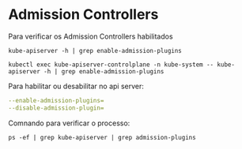# Admission Controllers

Para verificar os Admission Controllers habilitados

```shell
kube-apiserver -h | grep enable-admission-plugins
```

```shell
kubectl exec kube-apiserver-controlplane -n kube-system -- kube-apiserver -h | grep enable-admission-plugins
```

Para habilitar ou desabilitar no api server:

```yaml
--enable-admission-plugins=
--disable-admission-plugin=
```

Comnando para verificar o processo:

```shell
ps -ef | grep kube-apiserver | grep admission-plugins
```